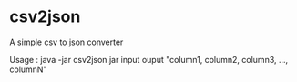 csv2json
========

A simple csv to json converter

Usage : java -jar csv2json.jar input ouput "column1, column2, column3, ..., columnN"
